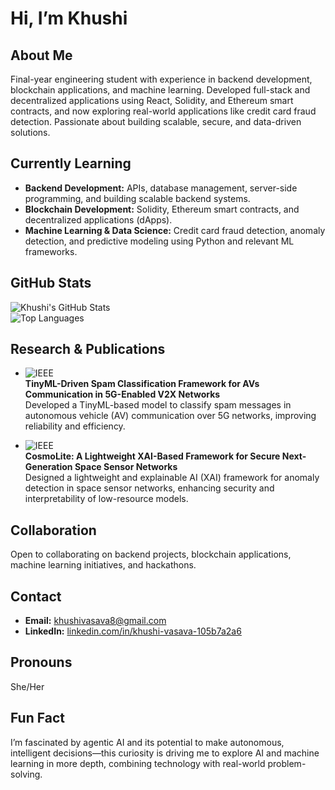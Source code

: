# Hi, I’m Khushi

## About Me
Final-year engineering student with experience in backend development, blockchain applications, and machine learning. Developed full-stack and decentralized applications using React, Solidity, and Ethereum smart contracts, and now exploring real-world applications like credit card fraud detection. Passionate about building scalable, secure, and data-driven solutions.

## Currently Learning
- **Backend Development:** APIs, database management, server-side programming, and building scalable backend systems.  
- **Blockchain Development:** Solidity, Ethereum smart contracts, and decentralized applications (dApps).  
- **Machine Learning & Data Science:** Credit card fraud detection, anomaly detection, and predictive modeling using Python and relevant ML frameworks.

## GitHub Stats
![Khushi's GitHub Stats](https://github-readme-stats.vercel.app/api?username=Katch-me&show_icons=true&theme=radical)  
![Top Languages](https://github-readme-stats.vercel.app/api/top-langs/?username=Katch-me&layout=compact&theme=radical)

## Research & Publications
- ![IEEE](https://img.shields.io/badge/IEEE-TENSYMP_2025-blue?style=for-the-badge)  
  **TinyML-Driven Spam Classification Framework for AVs Communication in 5G-Enabled V2X Networks**  
  Developed a TinyML-based model to classify spam messages in autonomous vehicle (AV) communication over 5G networks, improving reliability and efficiency.  

- ![IEEE](https://img.shields.io/badge/IEEE-INFOCOM_2025-red?style=for-the-badge)  
  **CosmoLite: A Lightweight XAI-Based Framework for Secure Next-Generation Space Sensor Networks**  
  Designed a lightweight and explainable AI (XAI) framework for anomaly detection in space sensor networks, enhancing security and interpretability of low-resource models.

## Collaboration
Open to collaborating on backend projects, blockchain applications, machine learning initiatives, and hackathons.

## Contact
- **Email:** khushivasava8@gmail.com  
- **LinkedIn:** [linkedin.com/in/khushi-vasava-105b7a2a6](https://www.linkedin.com/in/khushi-vasava-105b7a2a6/)

## Pronouns
She/Her

## Fun Fact
I’m fascinated by agentic AI and its potential to make autonomous, intelligent decisions—this curiosity is driving me to explore AI and machine learning in more depth, combining technology with real-world problem-solving.
